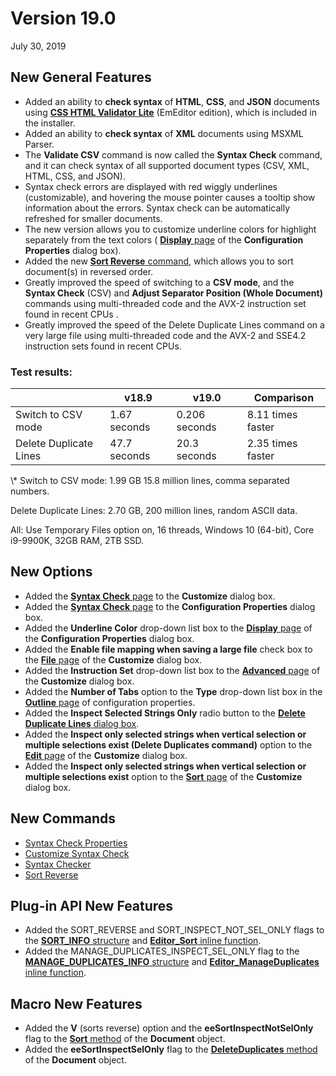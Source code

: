 # Version 19.0

July 30, 2019

## New General Features

- Added an ability to **check syntax** of **HTML**, **CSS**, and **JSON** documents using **[CSS HTML Validator Lite](https://www.htmlvalidator.com/)** (EmEditor edition), which is included in the installer.
- Added an ability to **check syntax** of **XML** documents using MSXML Parser.
- The **Validate CSV** command is now called the **Syntax Check** command, and it can check syntax of all supported document types (CSV, XML, HTML, CSS, and JSON).
- Syntax check errors are displayed with red wiggly underlines (customizable), and hovering the mouse pointer causes a tooltip show information about the errors. Syntax check can be automatically refreshed for smaller documents.
- The new version allows you to customize underline colors for highlight separately from the text colors ( [**Display** page](../dlg/properties/display/index) of the **Configuration Properties** dialog box).
- Added the new [**Sort Reverse** command](../cmd/sort/sort_reverse), which allows you to sort document(s) in reversed order.
- Greatly improved the speed of switching to a **CSV mode**, and the **Syntax Check** (CSV) and **Adjust Separator Position (Whole Document)** commands using multi-threaded code and the AVX-2 instruction set found in recent CPUs .
- Greatly improved the speed of the Delete Duplicate Lines command on a very large file using multi-threaded code and the AVX-2 and SSE4.2 instruction sets found in recent CPUs.

### Test results:

|  | v18.9 | v19.0 | Comparison |
| --- | --- | --- | --- |
| Switch to CSV mode | 1.67 seconds | 0.206 seconds | 8.11 times faster |
| Delete Duplicate Lines | 47.7 seconds | 20.3 seconds | 2.35 times faster |

\\* Switch to CSV mode: 1.99 GB 15.8 million lines, comma separated numbers.

Delete Duplicate Lines: 2.70 GB, 200 million lines, random ASCII data.

All: Use Temporary Files option on, 16 threads, Windows 10 (64-bit), Core i9-9900K, 32GB RAM, 2TB SSD.

## New Options

- Added the [**Syntax Check** page](../dlg/customize/validation/index) to the **Customize** dialog box.
- Added the [**Syntax Check** page](../dlg/properties/validation/index) to the **Configuration Properties** dialog box.
- Added the **Underline Color** drop-down list box to the [**Display** page](../dlg/properties/display/index) of the **Configuration Properties** dialog box.
- Added the **Enable file mapping when saving a large file** check box to the [**File** page](../dlg/customize/file/index) of the **Customize** dialog box.
- Added the **Instruction Set** drop-down list box to the [**Advanced** page](../dlg/customize/advanced/index) of the **Customize** dialog box.
- Added the **Number of Tabs** option to the **Type** drop-down list box in the [**Outline** page](../dlg/properties/outline/index) of configuration properties.
- Added the **Inspect Selected Strings Only** radio button to the [**Delete Duplicate Lines** dialog box](../dlg/delete_duplicate_advanced/index).
- Added the **Inspect only selected strings when vertical selection or multiple selections exist (Delete Duplicates command)** option to the [**Edit** page](../dlg/customize/edit/index) of the **Customize** dialog box.
- Added the **Inspect only selected strings when vertical selection or multiple selections exist** option to the [**Sort** page](../dlg/customize/sort/index) of the **Customize** dialog box.

## New Commands

- [Syntax Check Properties](../cmd/tools/property_validation)
- [Customize Syntax Check](../cmd/tools/customize_validation)
- [Syntax Checker](../cmd/view/toggle_validation_bar)
- [Sort Reverse](../cmd/sort/sort_reverse)

## Plug-in API New Features

- Added the SORT\_REVERSE and SORT\_INSPECT\_NOT\_SEL\_ONLY flags to the [**SORT\_INFO** structure](../plugin/structure/sort_info) and [**Editor\_Sort** inline function](../plugin/macro/editor_sort).
- Added the MANAGE\_DUPLICATES\_INSPECT\_SEL\_ONLY flag to the [**MANAGE\_DUPLICATES\_INFO** structure](../plugin/structure/manage_duplicates_info) and [**Editor\_ManageDuplicates** inline function](../plugin/macro/editor_manageduplicates).

## Macro New Features

- Added the **V** (sorts reverse) option and the **eeSortInspectNotSelOnly** flag to the [**Sort** method](../macro/document/sort) of the **Document** object.
- Added the **eeSortInspectSelOnly** flag to the [**DeleteDuplicates** method](../macro/document/delete_duplicates) of the **Document** object.
